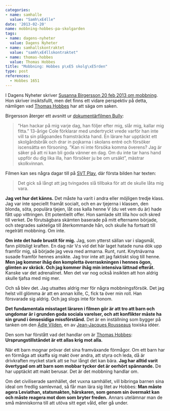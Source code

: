 ```yaml
---
categories:
- name: samhalle
  value: "Samh\xE4lle"
date: '2013-02-20'
name: mobbning-hobbes-pa-skolgarden
tags:
- name: dagens-nyheter
  value: Dagens Nyheter
- name: samhallskontraktet
  value: "samh\xE4llskontraktet"
- name: thomas-hobbes
  value: Thomas Hobbes
title: "Mobbning: Hobbes p\xE5 skolg\xE5rden"
type: post
references:
  - Hobbes 1651
---
```

I Dagens Nyheter skriver [Susanna Birgersson 20 feb 2013 om mobbning](http://www.dn.se/ledare/signerat/mobbning-stoppa-skolgardstyrannerna). Hon skriver insiktsfullt, men det finns ett vidare perspektiv på detta, nämligen vad [Thomas Hobbes](http://sv.wikipedia.org/wiki/Thomas_Hobbes) har att säga om saken.

Birgersson återger ett avsnitt ur [dokumentärfilmen Bully](http://www.thebullyproject.com/):

> ”Han hackar på mig varje dag, han följer efter mig, slår mig, kallar mig fitta.” 13-årige Cole förklarar med undertryckt vrede varför han inte vill ta sin plågoandes framsträckta hand. En lärare har upptäckt ett skolgårdsbråk och drar in pojkarna i skolans entré och försöker iscensätta en försoning. ”Kan ni inte försöka komma överens? Jag är säker på att ni kan bli goda vänner en dag. Om du inte tar hans hand uppför du dig lika illa, han försöker ju be om ursäkt”, mästrar skolkvinnan.

Filmen kan ses några dagar till på [SVT Play](http://www.svtplay.se/video/316409/bully), där första bilden har texten:

> Det gick så långt att jag tvingades slå tillbaka för att de skulle låta mig vara.

**Jag vet hur det känns.** Det måste ha varit i andra eller möjligen tredje klass. Jag var inte speciellt framåt socialt, och en av tjejerna i klassen, den blonda, söta, populära tjejen, låt oss kalla henne V (du vet vem du är) hade fått upp vittringen. Ett potentiellt offer. Hon samlade sitt lilla hov och skred till verket. De förutsägbara skämten baserade på mitt efternamn började, och stegrades sakteliga till återkommande hån, och skulle ha fortsatt till regelrätt mobbning. Om inte.



**Om inte det hade brustit för mig.** Jag, som ytterst sällan var i slagsmål, fann plötsligt kraften. En dag när V:s vid det här laget hatade nuna dök upp framför mig, så började jag veva med armarna. Runt, runt. Knytnävarna susade framför hennes ansikte. Jag tror inte att jag faktiskt slog till henne. **Men jag kommer ihåg den kompletta överraskningen i hennes ögon, glimten av skräck. Och jag kommer ihåg min intensiva lättnad efteråt.** Kanske var det adrenalinet. Men det var nog också insikten att hon aldrig skulle tjafsa med mig mer.

Och så blev det. Jag utsattes aldrig mer för några mobbningsförsök. Det jag helst vill glömma är att en annan kille, C, fick ta över min roll. Han försvarade sig aldrig. Och jag slogs inte för honom. 

**Det fundamentala misstaget läraren i filmen gör är att tro att barn och ungdomar är i grunden goda sociala varelser, och att konflikter måste ha sin grund i ömsesidiga missförstånd.** Det är en inställning som bygger på tanken om den [Ädle Vilden](http://sv.wikipedia.org/wiki/%C3%84del_vilde), en av [Jean-Jacques Rousseaus](http://sv.wikipedia.org/wiki/Jean-Jacques_Rousseau) toxiska idéer.

Den som har förstått vad det handlar om är [Thomas Hobbes](http://sv.wikipedia.org/wiki/Thomas_Hobbes): **Ursprungstillståndet är ett allas krig mot alla.**

När ett barn mognar prövar det sina framväxande förmågor. Om ett barn har en förmåga att skaffa sig makt över andra, att styra och leda, då är drivkraften mycket stark att se hur långt det kan bära. **Jag har alltid varit övertygad om att barn som mobbar tycker det är oerhört spännande.** De har upptäckt att makt berusar. Det är det mobbning handlar om.

Om det civiliserade samhället, det vuxna samhället, vill bibringa barnen sina ideal om fredlig samlevnad, så får man lära sig litet av Hobbes: **Man måste agera Leviathan, statsmakten, härskaren, som genom sin övermakt kan och måste reagera mot dom som bryter freden.** Annars utelämnar man de små människorna till att utöva sitt eget våld, eller gå under.

